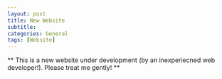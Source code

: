 ```yaml
---
layout: post
title: New Website
subtitle: 
categories: General
tags: [Website]
---
```


** This is a new website under development (by an inexperiecned web developer!).  Please treat me gently! **
